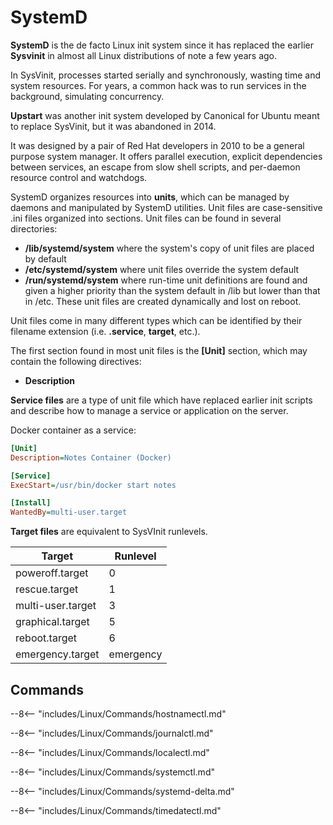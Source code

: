 # SystemD

**SystemD** is the de facto Linux init system since it has replaced the earlier **Sysvinit** in almost all Linux distributions of note a few years ago. 

In SysVinit, processes started serially and synchronously, wasting time and system resources.
For years, a common hack was to run services in the background, simulating concurrency.

**Upstart** was another init system developed by Canonical for Ubuntu meant to replace SysVinit, but it was abandoned in 2014. 

It was designed by a pair of Red Hat developers in 2010 to be a general purpose system manager.
It offers parallel execution, explicit dependencies between services, an escape from slow shell scripts, and per-daemon resource control and watchdogs.

SystemD organizes resources into **units**, which can be managed by daemons and manipulated by SystemD utilities.
Unit files are case-sensitive .ini files organized into sections.
Unit files can be found in several directories:

- **/lib/systemd/system** where the system's copy of unit files are placed by default
- **/etc/systemd/system** where unit files override the system default
- **/run/systemd/system** where run-time unit definitions are found and given a higher priority than the system default in /lib but lower than that in /etc. These unit files are created dynamically and lost on reboot.

Unit files come in many different types which can be identified by their filename extension (i.e. **.service**, **target**, etc.).

The first section found in most unit files is the **[Unit]** section, which may contain the following directives:

- **Description**

**Service files** are a type of unit file which have replaced earlier init scripts and describe how to manage a service or application on the server.

Docker container as a service:
```ini
[Unit]
Description=Notes Container (Docker)

[Service]
ExecStart=/usr/bin/docker start notes

[Install]
WantedBy=multi-user.target
```

**Target files** are equivalent to SysVInit runlevels.

| Target            | Runlevel  |
| ----------------- | --------- |
| poweroff.target   | 0         |
| rescue.target     | 1         |
| multi-user.target | 3         |
| graphical.target  | 5         |
| reboot.target     | 6         |
| emergency.target  | emergency |


## Commands

--8<-- "includes/Linux/Commands/hostnamectl.md"

--8<-- "includes/Linux/Commands/journalctl.md"

--8<-- "includes/Linux/Commands/localectl.md"

--8<-- "includes/Linux/Commands/systemctl.md"

--8<-- "includes/Linux/Commands/systemd-delta.md"

--8<-- "includes/Linux/Commands/timedatectl.md"